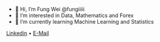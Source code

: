 - 👋 Hi, I’m Fung Wei @fungiiiii
- 👀 I’m interested in Data, Mathematics and Forex 
- 🌱 I’m currently learning Machine Learning and Statistics

[Linkedin](https://www.linkedin.com/in/cheongfungwei/) • [E-Mail](mailto:cfungwei@outlook.com)

<!---
fungiiiii/fungiiiii is a ✨ special ✨ repository because its `README.md` (this file) appears on your GitHub profile.
You can click the Preview link to take a look at your changes.
--->
